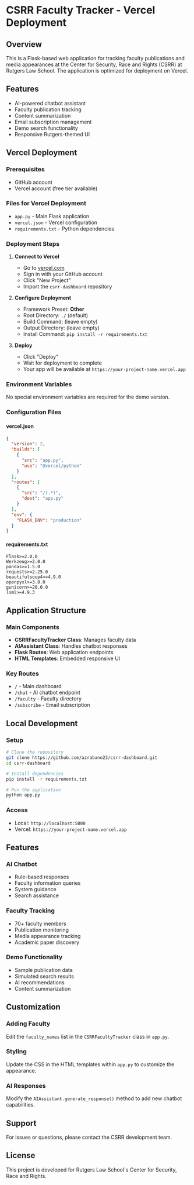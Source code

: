 # CSRR Faculty Tracker - Vercel Deployment

## Overview
This is a Flask-based web application for tracking faculty publications and media appearances at the Center for Security, Race and Rights (CSRR) at Rutgers Law School. The application is optimized for deployment on Vercel.

## Features
- AI-powered chatbot assistant
- Faculty publication tracking
- Content summarization
- Email subscription management
- Demo search functionality
- Responsive Rutgers-themed UI

## Vercel Deployment

### Prerequisites
- GitHub account
- Vercel account (free tier available)

### Files for Vercel Deployment
- `app.py` - Main Flask application
- `vercel.json` - Vercel configuration
- `requirements.txt` - Python dependencies

### Deployment Steps

1. **Connect to Vercel**
   - Go to [vercel.com](https://vercel.com)
   - Sign in with your GitHub account
   - Click "New Project"
   - Import the `csrr-dashboard` repository

2. **Configure Deployment**
   - Framework Preset: **Other**
   - Root Directory: `./` (default)
   - Build Command: (leave empty)
   - Output Directory: (leave empty)
   - Install Command: `pip install -r requirements.txt`

3. **Deploy**
   - Click "Deploy"
   - Wait for deployment to complete
   - Your app will be available at `https://your-project-name.vercel.app`

### Environment Variables
No special environment variables are required for the demo version.

### Configuration Files

#### vercel.json
```json
{
  "version": 2,
  "builds": [
    {
      "src": "app.py",
      "use": "@vercel/python"
    }
  ],
  "routes": [
    {
      "src": "/(.*)",
      "dest": "app.py"
    }
  ],
  "env": {
    "FLASK_ENV": "production"
  }
}
```

#### requirements.txt
```
Flask>=2.0.0
Werkzeug>=2.0.0
pandas>=1.5.0
requests>=2.25.0
beautifulsoup4>=4.9.0
openpyxl>=3.0.0
gunicorn>=20.0.0
lxml>=4.9.3
```

## Application Structure

### Main Components
- **CSRRFacultyTracker Class**: Manages faculty data
- **AIAssistant Class**: Handles chatbot responses
- **Flask Routes**: Web application endpoints
- **HTML Templates**: Embedded responsive UI

### Key Routes
- `/` - Main dashboard
- `/chat` - AI chatbot endpoint
- `/faculty` - Faculty directory
- `/subscribe` - Email subscription

## Local Development

### Setup
```bash
# Clone the repository
git clone https://github.com/azrabano23/csrr-dashboard.git
cd csrr-dashboard

# Install dependencies
pip install -r requirements.txt

# Run the application
python app.py
```

### Access
- Local: `http://localhost:5000`
- Vercel: `https://your-project-name.vercel.app`

## Features

### AI Chatbot
- Rule-based responses
- Faculty information queries
- System guidance
- Search assistance

### Faculty Tracking
- 70+ faculty members
- Publication monitoring
- Media appearance tracking
- Academic paper discovery

### Demo Functionality
- Sample publication data
- Simulated search results
- AI recommendations
- Content summarization

## Customization

### Adding Faculty
Edit the `faculty_names` list in the `CSRRFacultyTracker` class in `app.py`.

### Styling
Update the CSS in the HTML templates within `app.py` to customize the appearance.

### AI Responses
Modify the `AIAssistant.generate_response()` method to add new chatbot capabilities.

## Support
For issues or questions, please contact the CSRR development team.

## License
This project is developed for Rutgers Law School's Center for Security, Race and Rights.
